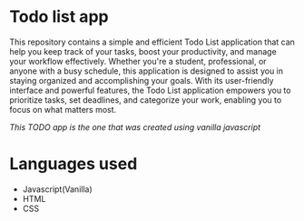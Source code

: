 # Todo list app 
This repository contains a simple and efficient Todo List application that can help you keep track of your tasks, 
boost your productivity, and manage your workflow effectively. Whether you're a student, professional, or anyone 
with a busy schedule, this application is designed to assist you in staying organized and accomplishing your goals.
With its user-friendly interface and powerful features, the Todo List application empowers you to prioritize tasks, 
set deadlines, and categorize your work, enabling you to focus on what matters most.

*This TODO app is the one that was created using vanilla javascript*


# Languages used
- Javascript(Vanilla)
- HTML
- CSS
